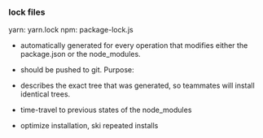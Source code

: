 ### lock files

yarn: yarn.lock
npm: package-lock.js

- automatically generated for every operation that modifies either the package.json or the node_modules.

- should be pushed to git.
Purpose:
- describes the exact tree that was generated, so teammates will install identical trees.
- time-travel to previous states of the node_modules
- optimize installation, ski repeated installs
